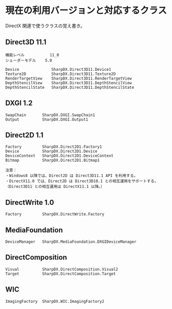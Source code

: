 ﻿
# 現在の利用バージョンと対応するクラス

DirectX 関連で使うクラスの覚え書き。


## Direct3D 11.1

    機能レベル			11_0
    シェーダーモデル	5.0

    Device              SharpDX.Direct3D11.Device1
    Texture2D           SharpDX.Direct3D11.Texture2D
    RenderTargetView    SharpDX.Direct3D11.RenderTargetView
    DepthStencilView    SharpDX.Direct3D11.DepthStencilView
    DepthStencilState   SharpDX.Direct3D11.DepthStencilState

## DXGI 1.2

    SwapChain       SharpDX.DXGI.SwapChain1
    Output          SharpDX.DXGI.Output1

## Direct2D 1.1

    Factory         SharpDX.Direct2D1.Factory1
    Device          SharpDX.Direct2D1.Device
    DeviceContext   SharpDX.Direct2D1.DeviceContext
    Bitmap          SharpDX.Direct2D1.Bitmap1

	注意：
	・Windows8 以降では、Direct2D は Direct3D11.1 API を利用する。
	・DirectX11.0 では、Direct2D は Direct3D10.1 との相互運用をサポートする。
	（Direct3D11 との相互運用は DirectX11.1 以降。）

## DirectWrite 1.0

    Factory         SharpDX.DirectWrite.Factory

## MediaFoundation

    DeviceManager   SharpDX.MediaFoundation.DXGIDeviceManager

## DirectComposition

    Visual          SharpDX.DirectComposition.Visual2
    Target          SharpDX.DirectComposition.Target

## WIC

    ImagingFactory  SharpDX.WIC.ImagingFactory2
